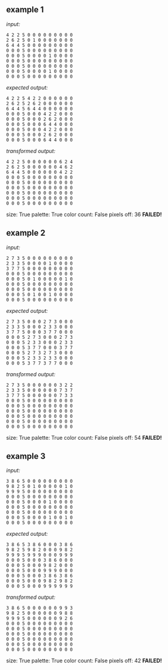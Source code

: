 
## example 1
*input:*
```
4 2 2 5 0 0 0 0 0 0 0 0 0
2 6 2 5 0 1 0 0 0 0 0 0 0
6 4 4 5 0 0 0 0 0 0 0 0 0
0 0 0 5 0 0 0 0 0 0 0 0 0
0 0 0 5 0 0 0 0 1 0 0 0 0
0 0 0 5 0 0 0 0 0 0 0 0 0
0 0 0 5 0 0 0 0 0 0 0 0 0
0 0 0 5 0 0 0 0 1 0 0 0 0
0 0 0 5 0 0 0 0 0 0 0 0 0
```
*expected output:*
```
4 2 2 5 4 2 2 0 0 0 0 0 0
2 6 2 5 2 6 2 0 0 0 0 0 0
6 4 4 5 6 4 4 0 0 0 0 0 0
0 0 0 5 0 0 0 4 2 2 0 0 0
0 0 0 5 0 0 0 2 6 2 0 0 0
0 0 0 5 0 0 0 6 4 4 0 0 0
0 0 0 5 0 0 0 4 2 2 0 0 0
0 0 0 5 0 0 0 2 6 2 0 0 0
0 0 0 5 0 0 0 6 4 4 0 0 0
```
*transformed output:*
```
4 2 2 5 0 0 0 0 0 0 6 2 4
2 6 2 5 0 0 0 0 0 0 4 6 2
6 4 4 5 0 0 0 0 0 0 4 2 2
0 0 0 5 0 0 0 0 0 0 0 0 0
0 0 0 5 0 0 0 0 0 0 0 0 0
0 0 0 5 0 0 0 0 0 0 0 0 0
0 0 0 5 0 0 0 0 0 0 0 0 0
0 0 0 5 0 0 0 0 0 0 0 0 0
0 0 0 5 0 0 0 0 0 0 0 0 0
```
size: True
palette: True
color count: False
pixels off: 36
**FAILED!**

## example 2
*input:*
```
2 7 3 5 0 0 0 0 0 0 0 0 0
2 3 3 5 0 0 0 0 1 0 0 0 0
3 7 7 5 0 0 0 0 0 0 0 0 0
0 0 0 5 0 0 0 0 0 0 0 0 0
0 0 0 5 0 1 0 0 0 0 0 1 0
0 0 0 5 0 0 0 0 0 0 0 0 0
0 0 0 5 0 0 0 0 0 0 0 0 0
0 0 0 5 0 1 0 0 1 0 0 0 0
0 0 0 5 0 0 0 0 0 0 0 0 0
```
*expected output:*
```
2 7 3 5 0 0 0 2 7 3 0 0 0
2 3 3 5 0 0 0 2 3 3 0 0 0
3 7 7 5 0 0 0 3 7 7 0 0 0
0 0 0 5 2 7 3 0 0 0 2 7 3
0 0 0 5 2 3 3 0 0 0 2 3 3
0 0 0 5 3 7 7 0 0 0 3 7 7
0 0 0 5 2 7 3 2 7 3 0 0 0
0 0 0 5 2 3 3 2 3 3 0 0 0
0 0 0 5 3 7 7 3 7 7 0 0 0
```
*transformed output:*
```
2 7 3 5 0 0 0 0 0 0 3 2 2
2 3 3 5 0 0 0 0 0 0 7 3 7
3 7 7 5 0 0 0 0 0 0 7 3 3
0 0 0 5 0 0 0 0 0 0 0 0 0
0 0 0 5 0 0 0 0 0 0 0 0 0
0 0 0 5 0 0 0 0 0 0 0 0 0
0 0 0 5 0 0 0 0 0 0 0 0 0
0 0 0 5 0 0 0 0 0 0 0 0 0
0 0 0 5 0 0 0 0 0 0 0 0 0
```
size: True
palette: True
color count: False
pixels off: 54
**FAILED!**

## example 3
*input:*
```
3 8 6 5 0 0 0 0 0 0 0 0 0
9 8 2 5 0 1 0 0 0 0 0 1 0
9 9 9 5 0 0 0 0 0 0 0 0 0
0 0 0 5 0 0 0 0 0 0 0 0 0
0 0 0 5 0 0 0 0 1 0 0 0 0
0 0 0 5 0 0 0 0 0 0 0 0 0
0 0 0 5 0 0 0 0 0 0 0 0 0
0 0 0 5 0 0 0 0 1 0 0 1 0
0 0 0 5 0 0 0 0 0 0 0 0 0
```
*expected output:*
```
3 8 6 5 3 8 6 0 0 0 3 8 6
9 8 2 5 9 8 2 0 0 0 9 8 2
9 9 9 5 9 9 9 0 0 0 9 9 9
0 0 0 5 0 0 0 3 8 6 0 0 0
0 0 0 5 0 0 0 9 8 2 0 0 0
0 0 0 5 0 0 0 9 9 9 0 0 0
0 0 0 5 0 0 0 3 8 6 3 8 6
0 0 0 5 0 0 0 9 8 2 9 8 2
0 0 0 5 0 0 0 9 9 9 9 9 9
```
*transformed output:*
```
3 8 6 5 0 0 0 0 0 0 9 9 3
9 8 2 5 0 0 0 0 0 0 9 8 8
9 9 9 5 0 0 0 0 0 0 9 2 6
0 0 0 5 0 0 0 0 0 0 0 0 0
0 0 0 5 0 0 0 0 0 0 0 0 0
0 0 0 5 0 0 0 0 0 0 0 0 0
0 0 0 5 0 0 0 0 0 0 0 0 0
0 0 0 5 0 0 0 0 0 0 0 0 0
0 0 0 5 0 0 0 0 0 0 0 0 0
```
size: True
palette: True
color count: False
pixels off: 42
**FAILED!**
